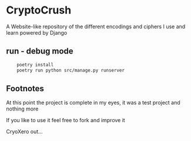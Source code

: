 # CryptoCrush

A Website-like repository of the different encodings and ciphers I use and learn powered by Django

## run - debug mode

```bash
    poetry install
    poetry run python src/manage.py runserver
```

## Footnotes

At this point the project is complete in my eyes, it was a test project and nothing more

If you like to use it feel free to fork and improve it

CryoXero out...
